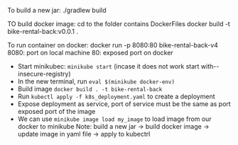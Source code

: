 To build a new jar: ./gradlew build

TO build docker image:
    cd to the folder contains DockerFiles
    docker build -t bike-rental-back:v0.0.1 .
    
To run container on docker:
    docker run -p 8080:80 bike-rental-back-v4
    8080: port on local machine
    80: exposed port on docker

- Start minikubec: `minikube start` (incase it does not work start with--insecure-registry)
- In the new terminal, run `eval $(minikube docker-env)`
- Build image `docker build . -t bike-rental-back`
- Run `kubectl apply -f k8s_deployment.yaml` to create a deployment
- Expose deployment as service, port of service must be the same as port exposed port of the image
- We can use `minikube image load my_image` to load image from our docker to minikube
Note: build a new jar -> build docker image -> update image in yaml file -> apply to kubectrl


